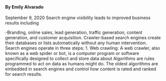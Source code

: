 #### By Emily Alvarado
September 9, 2020
Search engine visibility leads to improved business results including

-Branding, online sales, lead generation, traffic generation, content generation, and customer acquisition.
 Crawler-based search engines create their databases or lists automatically without any human intervention. Search engines operate in three steps: 1. Web crawling: A web crawler, also known as a web spider or bot, is a computer program or software specifically designed to collect and store data about 
 Algorithms are rules programmed to act on data as humans might do. The oldest algorithms are embedded in search engines and control how content is rated and ranked for search results.
